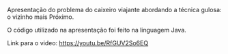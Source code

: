 Apresentação do problema do caixeiro viajante abordando a técnica gulosa: o vizinho mais Próximo. 

O código utilizado na apresentação foi feito na linguagem Java.
 
Link para o video: https://youtu.be/RfGUV2So6EQ
